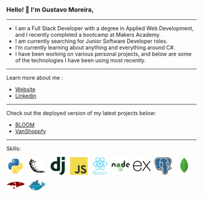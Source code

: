### Hello! 👋 I'm Gustavo Moreira,
<hr>

- I am a Full Stack Developer with a degree in Applied Web Development, and I recently completed a bootcamp at Makers Academy.
- I am currently searching for Junior Software Developer roles.
- I’m currently learning about anything and everything around C#.
- I have been working on various personal projects, and below are some of the technologies I have been using most recently.
<hr>

Learn more about me :
- [Website](https://gustavomoreira.co.uk)
- [Linkedin](https://www.linkedin.com/in/gustavo-moreira-25bb56144)

<hr>

Check out the deployed version of my latest projects below: 

- [BLOOM](https://bloom-frontend-vryp.onrender.com/)
- [VanShoppfy](https://vanshoppfy.onrender.com/)

<hr>

Skills: 

<div>
  <img src="https://github.com/devicons/devicon/blob/master/icons/python/python-original.svg" title="Python" alt="Python" width="48" height="48"/>&nbsp;
  <img src="https://github.com/devicons/devicon/blob/master/icons/flask/flask-original.svg" title="Flask" alt="Flask" width="48" height="48"/>&nbsp;
  <img src="https://github.com/devicons/devicon/blob/master/icons/django/django-plain.svg" title="Django" alt="Django" width="48" height="48"/>&nbsp;
  <img src="https://github.com/devicons/devicon/blob/master/icons/javascript/javascript-original.svg" title="JavaScript" alt="JavaScript" width="48" height="48"/>&nbsp;
  <img src="https://github.com/devicons/devicon/blob/master/icons/react/react-original-wordmark.svg" title="React" alt="React" width="48" height="48"/>&nbsp;
  <img src="https://github.com/devicons/devicon/blob/master/icons/nodejs/nodejs-original-wordmark.svg" title="NodeJS" alt="NodeJS" width="48" height="48"/>&nbsp;
  <img src="https://github.com/devicons/devicon/blob/master/icons/express/express-original.svg" title="Express" alt="Express" width="48" height="48"/>&nbsp;
  <img src="https://github.com/devicons/devicon/blob/master/icons/postgresql/postgresql-original.svg" title="postresql" alt="" width="48" height="48"/>&nbsp;
  <img src="https://github.com/devicons/devicon/blob/master/icons/mongodb/mongodb-original.svg" title="mongodb" alt="mongodb" width="48" height="48"/>&nbsp;
  <img src="https://github.com/devicons/devicon/blob/master/icons/mongoose/mongoose-original.svg" title="mongoose" alt="mongoose" width="48" height="48"/>&nbsp;
  <img src="https://github.com/devicons/devicon/blob/master/icons/docker/docker-original.svg" title="docker" alt="docker" width="48" height="48"/>&nbsp;
</div>
<br></br>





